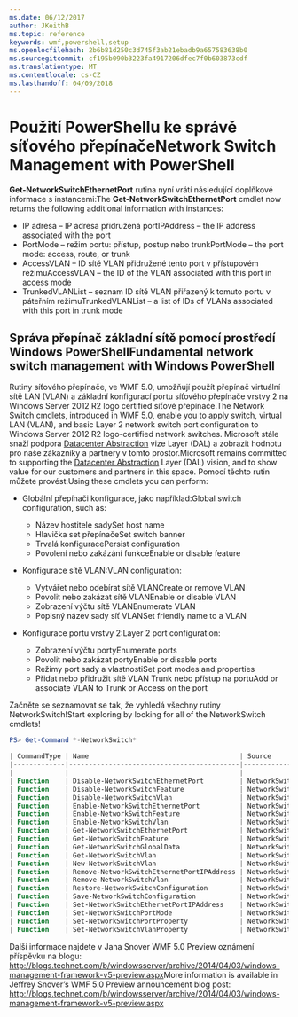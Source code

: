 ```yaml
---
ms.date: 06/12/2017
author: JKeithB
ms.topic: reference
keywords: wmf,powershell,setup
ms.openlocfilehash: 2b6b81d250c3d745f3ab21ebadb9a657583638b0
ms.sourcegitcommit: cf195b090b3223fa4917206dfec7f0b603873cdf
ms.translationtype: MT
ms.contentlocale: cs-CZ
ms.lasthandoff: 04/09/2018
---
```

# <a name="network-switch-management-with-powershell"></a><span data-ttu-id="29581-102">Použití PowerShellu ke správě síťového přepínače</span><span class="sxs-lookup"><span data-stu-id="29581-102">Network Switch Management with PowerShell</span></span>

<span data-ttu-id="29581-103">**Get-NetworkSwitchEthernetPort** rutina nyní vrátí následující doplňkové informace s instancemi:</span><span class="sxs-lookup"><span data-stu-id="29581-103">The **Get-NetworkSwitchEthernetPort** cmdlet now returns the following additional information with instances:</span></span>

- <span data-ttu-id="29581-104">IP adresa – IP adresa přidružená port</span><span class="sxs-lookup"><span data-stu-id="29581-104">IPAddress – the IP address associated with the port</span></span>
- <span data-ttu-id="29581-105">PortMode – režim portu: přístup, postup nebo trunk</span><span class="sxs-lookup"><span data-stu-id="29581-105">PortMode – the port mode: access, route, or trunk</span></span>
- <span data-ttu-id="29581-106">AccessVLAN – ID sítě VLAN přidružené tento port v přístupovém režimu</span><span class="sxs-lookup"><span data-stu-id="29581-106">AccessVLAN – the ID of the VLAN associated with this port in access mode</span></span>
- <span data-ttu-id="29581-107">TrunkedVLANList – seznam ID sítě VLAN přiřazený k tomuto portu v páteřním režimu</span><span class="sxs-lookup"><span data-stu-id="29581-107">TrunkedVLANList – a list of IDs of VLANs associated with this port in trunk mode</span></span>

## <a name="fundamental-network-switch-management-with-windows-powershell"></a><span data-ttu-id="29581-108">Správa přepínač základní sítě pomocí prostředí Windows PowerShell</span><span class="sxs-lookup"><span data-stu-id="29581-108">Fundamental network switch management with Windows PowerShell</span></span>

<span data-ttu-id="29581-109">Rutiny síťového přepínače, ve WMF 5.0, umožňují použít přepínač virtuální sítě LAN (VLAN) a základní konfigurací portu síťového přepínače vrstvy 2 na Windows Server 2012 R2 logo certified síťové přepínače.</span><span class="sxs-lookup"><span data-stu-id="29581-109">The Network Switch cmdlets, introduced in WMF 5.0, enable you to apply switch, virtual LAN (VLAN), and basic Layer 2 network switch port configuration to Windows Server 2012 R2 logo-certified network switches.</span></span> <span data-ttu-id="29581-110">Microsoft stále snaží podpora [Datacenter Abstraction](http://technet.microsoft.com/cloud/dal.aspx) vize Layer (DAL) a zobrazit hodnotu pro naše zákazníky a partnery v tomto prostor.</span><span class="sxs-lookup"><span data-stu-id="29581-110">Microsoft remains committed to supporting the [Datacenter Abstraction](http://technet.microsoft.com/cloud/dal.aspx) Layer (DAL) vision, and to show value for our customers and partners in this space.</span></span> <span data-ttu-id="29581-111">Pomocí těchto rutin můžete provést:</span><span class="sxs-lookup"><span data-stu-id="29581-111">Using these cmdlets you can perform:</span></span>

- <span data-ttu-id="29581-112">Globální přepínači konfigurace, jako například:</span><span class="sxs-lookup"><span data-stu-id="29581-112">Global switch configuration, such as:</span></span>
    - <span data-ttu-id="29581-113">Název hostitele sady</span><span class="sxs-lookup"><span data-stu-id="29581-113">Set host name</span></span>
    - <span data-ttu-id="29581-114">Hlavička set přepínače</span><span class="sxs-lookup"><span data-stu-id="29581-114">Set switch banner</span></span>
    - <span data-ttu-id="29581-115">Trvalá konfigurace</span><span class="sxs-lookup"><span data-stu-id="29581-115">Persist configuration</span></span>
    - <span data-ttu-id="29581-116">Povolení nebo zakázání funkce</span><span class="sxs-lookup"><span data-stu-id="29581-116">Enable or disable feature</span></span>

- <span data-ttu-id="29581-117">Konfigurace sítě VLAN:</span><span class="sxs-lookup"><span data-stu-id="29581-117">VLAN configuration:</span></span>
    - <span data-ttu-id="29581-118">Vytvářet nebo odebírat sítě VLAN</span><span class="sxs-lookup"><span data-stu-id="29581-118">Create or remove VLAN</span></span>
    - <span data-ttu-id="29581-119">Povolit nebo zakázat sítě VLAN</span><span class="sxs-lookup"><span data-stu-id="29581-119">Enable or disable VLAN</span></span>
    - <span data-ttu-id="29581-120">Zobrazení výčtu sítě VLAN</span><span class="sxs-lookup"><span data-stu-id="29581-120">Enumerate VLAN</span></span>
    - <span data-ttu-id="29581-121">Popisný název sady síť VLAN</span><span class="sxs-lookup"><span data-stu-id="29581-121">Set friendly name to a VLAN</span></span>

- <span data-ttu-id="29581-122">Konfigurace portu vrstvy 2:</span><span class="sxs-lookup"><span data-stu-id="29581-122">Layer 2 port configuration:</span></span>
    - <span data-ttu-id="29581-123">Zobrazení výčtu porty</span><span class="sxs-lookup"><span data-stu-id="29581-123">Enumerate ports</span></span>
    - <span data-ttu-id="29581-124">Povolit nebo zakázat porty</span><span class="sxs-lookup"><span data-stu-id="29581-124">Enable or disable ports</span></span>
    - <span data-ttu-id="29581-125">Režimy port sady a vlastnosti</span><span class="sxs-lookup"><span data-stu-id="29581-125">Set port modes and properties</span></span>
    - <span data-ttu-id="29581-126">Přidat nebo přidružit sítě VLAN Trunk nebo přístup na portu</span><span class="sxs-lookup"><span data-stu-id="29581-126">Add or associate VLAN to Trunk or Access on the port</span></span>

<span data-ttu-id="29581-127">Začněte se seznamovat se tak, že vyhledá všechny rutiny NetworkSwitch!</span><span class="sxs-lookup"><span data-stu-id="29581-127">Start exploring by looking for all of the NetworkSwitch cmdlets!</span></span>

```powershell
PS> Get-Command *-NetworkSwitch*

| CommandType | Name                                      | Source        |
|-------------|-------------------------------------------|---------------|
|             |                                           |               |
| Function    | Disable-NetworkSwitchEthernetPort         | NetworkSwitch |
| Function    | Disable-NetworkSwitchFeature              | NetworkSwitch |
| Function    | Disable-NetworkSwitchVlan                 | NetworkSwitch |
| Function    | Enable-NetworkSwitchEthernetPort          | NetworkSwitch |
| Function    | Enable-NetworkSwitchFeature               | NetworkSwitch |
| Function    | Enable-NetworkSwitchVlan                  | NetworkSwitch |
| Function    | Get-NetworkSwitchEthernetPort             | NetworkSwitch |
| Function    | Get-NetworkSwitchFeature                  | NetworkSwitch |
| Function    | Get-NetworkSwitchGlobalData               | NetworkSwitch |
| Function    | Get-NetworkSwitchVlan                     | NetworkSwitch |
| Function    | New-NetworkSwitchVlan                     | NetworkSwitch |
| Function    | Remove-NetworkSwitchEthernetPortIPAddress | NetworkSwitch |
| Function    | Remove-NetworkSwitchVlan                  | NetworkSwitch |
| Function    | Restore-NetworkSwitchConfiguration        | NetworkSwitch |
| Function    | Save-NetworkSwitchConfiguration           | NetworkSwitch |
| Function    | Set-NetworkSwitchEthernetPortIPAddress    | NetworkSwitch |
| Function    | Set-NetworkSwitchPortMode                 | NetworkSwitch |
| Function    | Set-NetworkSwitchPortProperty             | NetworkSwitch |
| Function    | Set-NetworkSwitchVlanProperty             | NetworkSwitch |
```

<span data-ttu-id="29581-128">Další informace najdete v Jana Snover WMF 5.0 Preview oznámení příspěvku na blogu: <http://blogs.technet.com/b/windowsserver/archive/2014/04/03/windows-management-framework-v5-preview.aspx></span><span class="sxs-lookup"><span data-stu-id="29581-128">More information is available in Jeffrey Snover’s WMF 5.0 Preview announcement blog post: <http://blogs.technet.com/b/windowsserver/archive/2014/04/03/windows-management-framework-v5-preview.aspx></span></span>